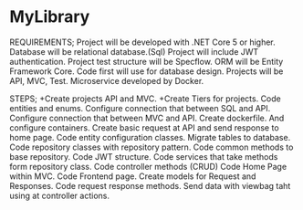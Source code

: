 # MyLibrary
  REQUIREMENTS;
 Project will be developed with .NET Core 5 or higher.
 Database will be relational database.(Sql)
 Project will include JWT authentication.
 Project test structure will be Specflow.
 ORM will be Entity Framework Core. Code first will use for database design.
 Projects will be API, MVC, Test. Microservice developed by Docker.

   STEPS;
 +Create projects API and MVC. 
 +Create Tiers for projects. 
  Code entities and enums.
 Configure connection that between SQL and API.
 Configure connection that between MVC and API.
 Create dockerfile. And configure containers.
 Create basic request at API and send response to home page.
 Code entity configuration classes.
 Migrate tables to database.
 Code repository classes with repository pattern.
 Code common methods to base repository.
 Code JWT structure.
 Code services that take methods form repository class.
 Code controller methods (CRUD)
 Code Home Page within MVC.
 Code Frontend page.
 Create models for Request and Responses.
 Code request response methods.
 Send data with viewbag taht using at controller actions.